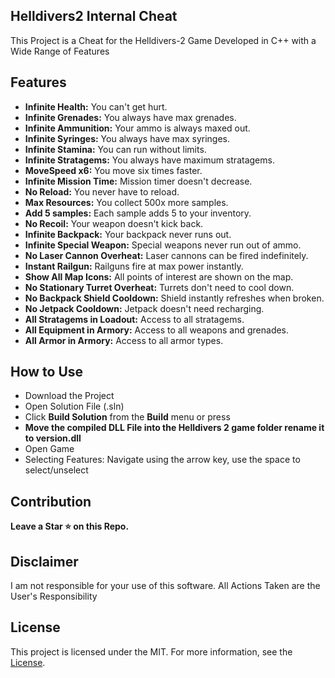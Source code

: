 ## Helldivers2 Internal Cheat

This Project is a Cheat for the Helldivers-2 Game Developed in C++ with a Wide Range of Features



## Features

- **Infinite Health:** You can't get hurt.
- **Infinite Grenades:** You always have max grenades.
- **Infinite Ammunition:** Your ammo is always maxed out.
- **Infinite Syringes:** You always have max syringes.
- **Infinite Stamina:** You can run without limits.
- **Infinite Stratagems:** You always have maximum stratagems.
- **MoveSpeed x6:** You move six times faster.
- **Infinite Mission Time:** Mission timer doesn't decrease.
- **No Reload:** You never have to reload.
- **Max Resources:** You collect 500x more samples.
- **Add 5 samples:** Each sample adds 5 to your inventory.
- **No Recoil:** Your weapon doesn't kick back.
- **Infinite Backpack:** Your backpack never runs out.
- **Infinite Special Weapon:** Special weapons never run out of ammo.
- **No Laser Cannon Overheat:** Laser cannons can be fired indefinitely.
- **Instant Railgun:** Railguns fire at max power instantly.
- **Show All Map Icons:** All points of interest are shown on the map.
- **No Stationary Turret Overheat:** Turrets don't need to cool down.
- **No Backpack Shield Cooldown:** Shield instantly refreshes when broken.
- **No Jetpack Cooldown:** Jetpack doesn't need recharging.
- **All Stratagems in Loadout:** Access to all stratagems.
- **All Equipment in Armory:** Access to all weapons and grenades.
- **All Armor in Armory:** Access to all armor types.

## How to Use

- Download the Project
- Open Solution File (.sln)
- Click **Build Solution** from the **Build** menu or press
- **Move the compiled DLL File into the Helldivers 2 game folder rename it to version.dll**
- Open Game
- Selecting Features: Navigate using the arrow key, use the space to select/unselect

## Contribution

**Leave a Star ⭐ on this Repo.**

## Disclaimer

I am not responsible for your use of this software. All Actions Taken are the User's Responsibility

## License

This project is licensed under the MIT. For more information, see the [License](LICENSE).
